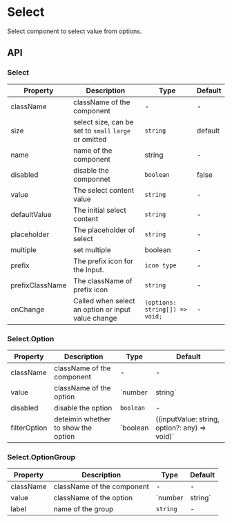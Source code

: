 # Select

Select component to select value from options.

<Demos />

## API

### Select

| Property | Description | Type | Default |
| --- | --- | --- | --- |
| className | className of the component | - | - |
| size | select size, can be set to `small` `large` or omitted | `string` | default |
| name | name of the component | string | - |
| disabled | disable the componnet | `boolean` | false |
| value | The select content value | `string` | - |
| defaultValue | The initial select content | `string` | - |
| placeholder | The placeholder of select | `string` | - |
| multiple | set multiple | boolean | - |
| prefix | The prefix icon for the Input. | `icon type` | - |
| prefixClassName | The className of prefix icon | `string` | - |
| onChange | Called when select an option or input value change | `(options: string[]) => void;` | - |

### Select.Option

| Property | Description | Type | Default |
| --- | --- | --- | --- |
| className | className of the component | - | - |
| value | className of the option | `number | string` | - |
| disabled | disable the option | `boolean` | - |
| filterOption | deteimin whether to show the option | `boolean | ((inputValue: string, option?: any) => void)` | - |

### Select.OptionGroup

| Property  | Description                | Type              | Default |
| --------- | -------------------------- | ----------------- | ------- |
| className | className of the component | -                 | -       |
| value     | className of the option    | `number | string` | -       |
| label     | name of the group          | `string`          | -       |
